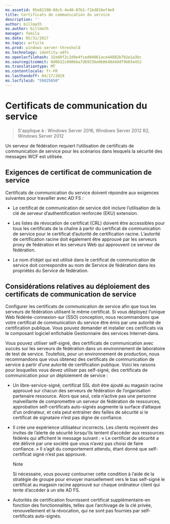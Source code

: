 ```yaml
---
ms.assetid: 95e82190-68c5-4e40-87b1-f1bd816ef4e9
title: Certificats de communication du service
description: ''
author: billmath
ms.author: billmath
manager: femila
ms.date: 05/31/2017
ms.topic: article
ms.prod: windows-server-threshold
ms.technology: identity-adfs
ms.openlocfilehash: 32e60f2c2d9e4fced04061ace44882b792e1a3bc
ms.sourcegitcommit: 0d0b32c8986ba7db9536e0b8648d4ddf9b03e452
ms.translationtype: MT
ms.contentlocale: fr-FR
ms.lasthandoff: 04/17/2019
ms.locfileid: "59825650"
---
```

# <a name="service-communications-certificates"></a>Certificats de communication du service

>S'applique à : Windows Server 2016, Windows Server 2012 R2, Windows Server 2012

Un serveur de fédération requiert l’utilisation de certificats de communication de service pour les scénarios dans lesquels la sécurité des messages WCF est utilisée.  
  
## <a name="service-communication-certificate-requirements"></a>Exigences de certificat de communication de service  
Certificats de communication du service doivent répondre aux exigences suivantes pour travailler avec AD FS :  
  
-   Le certificat de communication de service doit inclure l’utilisation de la clé de serveur d’authentification renforcée \(EKU\) extension.  
  
-   Les listes de révocation de certificat \(CRL\) doivent être accessibles pour tous les certificats de la chaîne à partir du certificat de communication de service pour le certificat d’autorité de certification racine. L’autorité de certification racine doit également être approuvé par les serveurs proxy de fédération et les serveurs Web qui approuvent ce serveur de fédération.  
  
-   Le nom d’objet qui est utilisé dans le certificat de communication de service doit correspondre au nom de Service de fédération dans les propriétés du Service de fédération.  
  
## <a name="deployment-considerations-for-service-communication-certificates"></a>Considérations relatives au déploiement des certificats de communication de service  
Configurer les certificats de communication de service afin que tous les serveurs de fédération utilisent le même certificat. Si vous déployez l’unique Web fédérée\-connexion\-sur \(SSO\) conception, nous recommandons que votre certificat de communication du service être émis par une autorité de certification publique. Vous pouvez demander et installer ces certificats via le composant logiciel enfichable Gestionnaire des services Internet\-dans.  
  
Vous pouvez utiliser self\-signé, des certificats de communication avec succès sur les serveurs de fédération dans un environnement de laboratoire de test de service. Toutefois, pour un environnement de production, nous recommandons que vous obtenez des certificats de communication de service à partir d’une autorité de certification publique. Voici les raisons pour lesquelles vous devez utiliser pas self\-signé, des certificats de communication pour un déploiement de service :  
  
-   Un libre-service\-signé, certificat SSL doit être ajouté au magasin racine approuvé sur chacun des serveurs de fédération de l’organisation partenaire ressource. Alors que seul, cela n’active pas une personne malveillante de compromettre un serveur de fédération de ressources, approbation self\-certificats auto-signés augmente la surface d’attaque d’un ordinateur, et cela peut entraîner des failles de sécurité si le certificat de signataire n’est pas digne de confiance.  
  
-   Il crée une expérience utilisateur incorrects. Les clients reçoivent des invites de l’alerte de sécurité lorsqu’ils tentent d’accéder aux ressources fédérés qui affichent le message suivant : « Le certificat de sécurité a été délivré par une société que vous n’avez pas choisi de faire confiance. » Il s’agit du comportement attendu, étant donné que self\-certificat signé n’est pas approuvé.  
  
    > [!NOTE]  
    > Si nécessaire, vous pouvez contourner cette condition à l’aide de la stratégie de groupe pour envoyer manuellement vers le bas self\-signé le certificat au magasin racine approuvé sur chaque ordinateur client qui tente d’accéder à un site AD FS.  
  
-   Autorités de certification fournissent certificat supplémentaire\-en fonction des fonctionnalités, telles que l’archivage de la clé privée, renouvellement et la révocation, qui ne sont pas fournies par self\-certificats auto-signés.  
  

